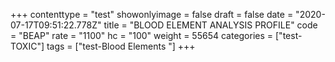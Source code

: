 +++
contenttype = "test"
showonlyimage = false
draft = false
date = "2020-07-17T09:51:22.778Z"
title = "BLOOD ELEMENT ANALYSIS PROFILE"
code = "BEAP"
rate = "1100"
hc = "100"
weight = 55654
categories = ["test-TOXIC"]
tags = ["test-Blood Elements "]
+++

